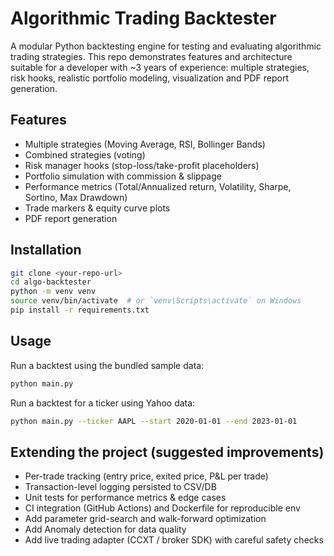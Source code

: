 # Algorithmic Trading Backtester

A modular Python backtesting engine for testing and evaluating algorithmic trading strategies. This repo demonstrates features and architecture suitable for a developer with ~3 years of experience: multiple strategies, risk hooks, realistic portfolio modeling, visualization and PDF report generation.

## Features

- Multiple strategies (Moving Average, RSI, Bollinger Bands)
- Combined strategies (voting)
- Risk manager hooks (stop-loss/take-profit placeholders)
- Portfolio simulation with commission & slippage
- Performance metrics (Total/Annualized return, Volatility, Sharpe, Sortino, Max Drawdown)
- Trade markers & equity curve plots
- PDF report generation

## Installation

```bash
git clone <your-repo-url>
cd algo-backtester
python -m venv venv
source venv/bin/activate  # or `venv\Scripts\activate` on Windows
pip install -r requirements.txt
```

## Usage

Run a backtest using the bundled sample data:

```bash
python main.py
```

Run a backtest for a ticker using Yahoo data:

```bash
python main.py --ticker AAPL --start 2020-01-01 --end 2023-01-01
```

## Extending the project (suggested improvements)

- Per-trade tracking (entry price, exited price, P&L per trade)
- Transaction-level logging persisted to CSV/DB
- Unit tests for performance metrics & edge cases
- CI integration (GitHub Actions) and Dockerfile for reproducible env
- Add parameter grid-search and walk-forward optimization
- Add Anomaly detection for data quality
- Add live trading adapter (CCXT / broker SDK) with careful safety checks

